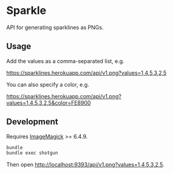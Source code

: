 # Sparkle

API for generating sparklines as PNGs.

## Usage

Add the values as a comma-separated list, e.g.

https://sparklines.herokuapp.com/api/v1.png?values=1,4,5,3,2,5

You can also specify a color, e.g.

https://sparklines.herokuapp.com/api/v1.png?values=1,4,5,3,2,5&color=FE8900


## Development

Requires [ImageMagick](http://www.imagemagick.org/) >= 6.4.9.

```bash
bundle
bundle exec shotgun
```

Then open [http://localhost:9393/api/v1.png?values=1,4,5,3,2,5](http://localhost:9393/api/v1.png?values=1,4,5,3,2,5).
